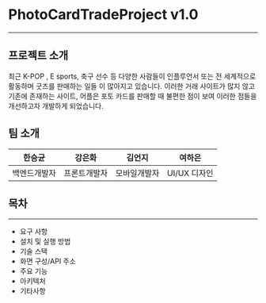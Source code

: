 # PhotoCardTradeProject v1.0
- - -

## 프로젝트 소개 
최근 K-POP , E sports, 축구 선수 등 다양한 사람들이 인플루언서 또는 전 세계적으로 활동하며 굿즈를 판매하는 일들 이 많아지고 있습니다.
이러한 거래 사이트가 많지 않고 기존에 존재하는 사이트, 어플은 포토 카드를 판매할 때 불편한 점이 보여 이러한 점들을 개선하고자 개발하게 되었습니다.

## 팀 소개
<div align="center">

| **한승균** | **강은화** | **김언지** |  **여하은**  |
|:-------:|:-------:|:-------:|:---------:|
| 백엔드개발자 | 프론트개발자  | 모바일개발자  | UI/UX 디자인 |
</div>


## 목차
- - - 

- 요구 사항
- 설치 및 실행 방법 
- 기술 스택 
- 화면 구성/API 주소 
- 주요 기능 
- 아키텍처
- 기타사항